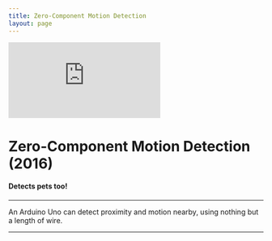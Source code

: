 ```yaml
---
title: Zero-Component Motion Detection
layout: page
---
```


<iframe class="youtube-video" src="https://www.youtube.com/embed/n2YH9V63OQo" title="YouTube video player" frameborder="0" allow="accelerometer; autoplay; clipboard-write; encrypted-media; gyroscope; picture-in-picture; web-share" allowfullscreen></iframe>

# **Zero-Component Motion Detection (2016)**

#### Detects pets too!

--------------------------------------------

<blurb>An Arduino Uno can detect proximity and motion nearby, using nothing but a length of wire.</blurb>

--------------------------------------------
